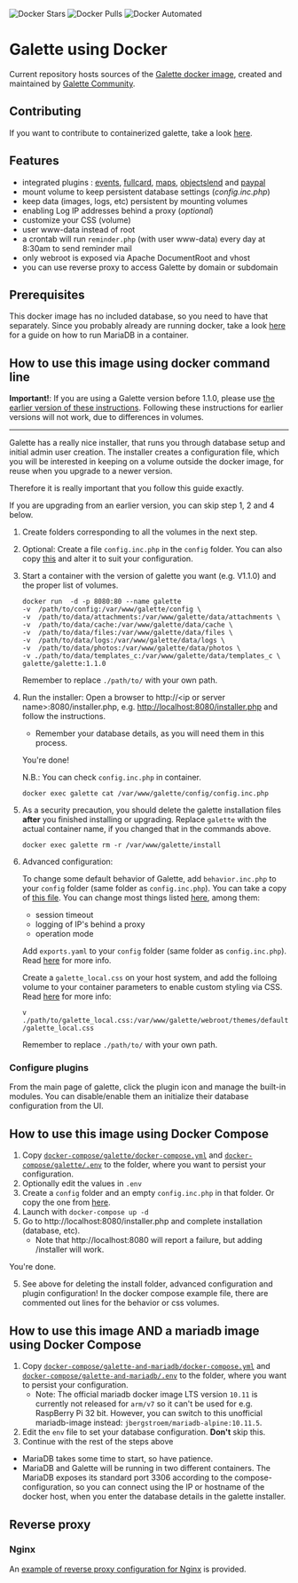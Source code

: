 ![Docker Stars](https://img.shields.io/docker/stars/galette/galette.svg) ![Docker Pulls](https://img.shields.io/docker/pulls/galette/galette.svg) ![Docker Automated](https://img.shields.io/docker/automated/galette/galette.svg)
# Galette using Docker

Current repository hosts sources of the [Galette docker image](https://hub.docker.com/repository/docker/galette/galette), created and maintained by [Galette Community](https://github.com/galette-community/).

## Contributing
If you want to contribute to containerized galette, take a look [here](./CONTRIBUTING.md).

## Features
* integrated plugins : [events](https://github.com/galette/plugin-events), [fullcard](https://github.com/galette/plugin-fullcard), [maps](https://github.com/galette/plugin-maps), [objectslend](https://github.com/galette/plugin-objectslend) and [paypal](https://github.com/galette/plugin-paypal)
* mount volume to keep persistent database settings (*config.inc.php*)
* keep data (images, logs, etc) persistent by mounting volumes
* enabling Log IP addresses behind a proxy (*optional*)
* customize your CSS (volume)
* user www-data instead of root
* a crontab will run `reminder.php` (with user www-data) every day at 8:30am to send reminder mail
* only webroot is exposed via Apache DocumentRoot and vhost
* you can use reverse proxy to access Galette by domain or subdomain

## Prerequisites
This docker image has no included database, so you need to have that separately. Since you probably already are running docker, take a look [here](https://mariadb.com/kb/en/installing-and-using-mariadb-via-docker/#creating-a-container) for a guide on how to run MariaDB in a container.

## How to use this image using docker command line

**Important!**: If you are using a Galette version before 1.1.0, please use [the earlier version of these instructions](https://github.com/galette-community/docker/blob/1.0.4/README.md#how-to-use-this-image-using-docker-command-line). Following these instructions for earlier versions will not work, due to differences in volumes.

---

Galette has a really nice installer, that runs you through database setup and initial admin user creation. The installer creates a configuration file, which you will be interested in keeping on a volume outside the docker image, for reuse when you upgrade to a newer version.

Therefore it is really important that you follow this guide exactly.

If you are upgrading from an earlier version, you can skip step 1, 2 and 4 below.

1. Create folders corresponding to all the volumes in the next step.
2. Optional: Create a file `config.inc.php` in the `config` folder. You can also copy [this](.example/config/config.inc.php) and alter it to suit your configuration.
3. Start a container with the version of galette you want (e.g. V1.1.0) and the proper list of volumes.
    ```
    docker run  -d -p 8080:80 --name galette
    -v  /path/to/config:/var/www/galette/config \
    -v  /path/to/data/attachments:/var/www/galette/data/attachments \
    -v  /path/to/data/cache:/var/www/galette/data/cache \
    -v  /path/to/data/files:/var/www/galette/data/files \
    -v  /path/to/data/logs:/var/www/galette/data/logs \
    -v  /path/to/data/photos:/var/www/galette/data/photos \
    -v ./path/to/data/templates_c:/var/www/galette/data/templates_c \
    galette/galette:1.1.0
    ```
    Remember to replace `./path/to/` with your own path.

4. Run the installer: Open a browser to http://\<ip or server name\>:8080/installer.php, e.g. [http://localhost:8080/installer.php](http://localhost:8080/installer.php) and follow the instructions.
    - Remember your database details, as you will need them in this process.

    You're done!
    
    N.B.: You can check `config.inc.php` in container.

    `docker exec galette cat /var/www/galette/config/config.inc.php`

5. As a security precaution, you should delete the galette installation files **after** you finished installing or upgrading. Replace `galette` with the actual container name, if you changed that in the commands above.

    `docker exec galette rm -r /var/www/galette/install`

6. Advanced configuration:

    To change some default behavior of Galette, add `behavior.inc.php` to your `config` folder (same folder as `config.inc.php`). You can take a copy of [this file](./.example/config/behavior.inc.php). You can change most things listed [here](https://doc.galette.eu/en/master/usermanual/avancee.html#behavior), among them:
    - session timeout
    - logging of IP's behind a proxy
    - operation mode

    Add `exports.yaml` to your `config` folder (same folder as `config.inc.php`). Read [here](https://doc.galette.eu/en/master/usermanual/avancee.html#log-ip-addresses-behind-a-proxy) for more info.

    Create a `galette_local.css` on your host system, and add the folloing volume to your container parameters to enable custom styling via CSS. Read [here](https://doc.galette.eu/en/master/usermanual/avancee.html#adapt-to-your-graphical-chart) for more info:

    `v ./path/to/galette_local.css:/var/www/galette/webroot/themes/default/galette_local.css`

    Remember to replace `./path/to/` with your own path.

### Configure plugins
From the main page of galette, click the plugin icon and manage the built-in modules. You can disable/enable them an initialize their database configuration from the UI.

## How to use this image using Docker Compose
1. Copy [`docker-compose/galette/docker-compose.yml`](docker-compose/galette/docker-compose.yml) and [`docker-compose/galette/.env`](docker-compose/galette/.env) to the folder, where you want to persist your configuration.
2. Optionally edit the values in `.env`
3. Create a `config` folder and an empty `config.inc.php` in that folder. Or copy the one from [here](.example/config/config.inc.php).
4. Launch with `docker-compose up -d`
5. Go to http://localhost:8080/installer.php and complete installation (database, etc).
    - Note that http://localhost:8080 will report a failure, but adding /installer will work.

You're done.

5. See above for deleting the install folder, advanced configuration and plugin configuration! In the docker compose example file, there are commented out lines for the behavior or css volumes.

## How to use this image AND a mariadb image using Docker Compose
1. Copy [`docker-compose/galette-and-mariadb/docker-compose.yml`](docker-compose/galette-and-mariadb/docker-compose.yml) and [`docker-compose/galette-and-mariadb/.env`](docker-compose/galette-and-mariadb/.env) to the folder, where you want to persist your configuration.
    - Note: The official mariadb docker image LTS version `10.11` is currently not released for `arm/v7` so it can't be used for e.g. RaspBerry Pi 32 bit. However, you can switch to this unofficial mariadb-image instead: `jbergstroem/mariadb-alpine:10.11.5`.
2. Edit the `env` file to set your database configuration. **Don't** skip this.   
3. Continue with the rest of the steps above

- MariaDB takes some time to start, so have patience. 
- MariaDB and Galette will be running in two different containers. The MariaDB exposes its standard port 3306 according to the compose-configuration, so you can connect using the IP or hostname of the docker host, when you enter the database details in the galette installer.

## Reverse proxy
### Nginx

An [example of reverse proxy configuration for Nginx](.example/nginx/nginx.conf) is provided.
